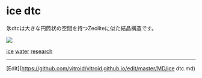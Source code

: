 # ice dtc

氷dtcは大きな円筒状の空間を持つZeoliteに似た結晶構造です。



![](https://i.gyazo.com/3802bae292166b1b26b1cdef338448f8.jpg)





[ice](ice.md) [water](water.md) [research](research.md) 





----
[Edit](https://github.com/vitroid/vitroid.github.io/edit/master/MD/ice dtc.md)
